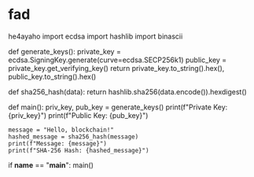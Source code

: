 # fad
he4ayaho
import ecdsa
import hashlib
import binascii

def generate_keys():
    private_key = ecdsa.SigningKey.generate(curve=ecdsa.SECP256k1)
    public_key = private_key.get_verifying_key()
    return private_key.to_string().hex(), public_key.to_string().hex()

def sha256_hash(data):
    return hashlib.sha256(data.encode()).hexdigest()

def main():
    priv_key, pub_key = generate_keys()
    print(f"Private Key: {priv_key}")
    print(f"Public Key: {pub_key}")
    
    message = "Hello, blockchain!"
    hashed_message = sha256_hash(message)
    print(f"Message: {message}")
    print(f"SHA-256 Hash: {hashed_message}")

if __name__ == "__main__":
    main()
